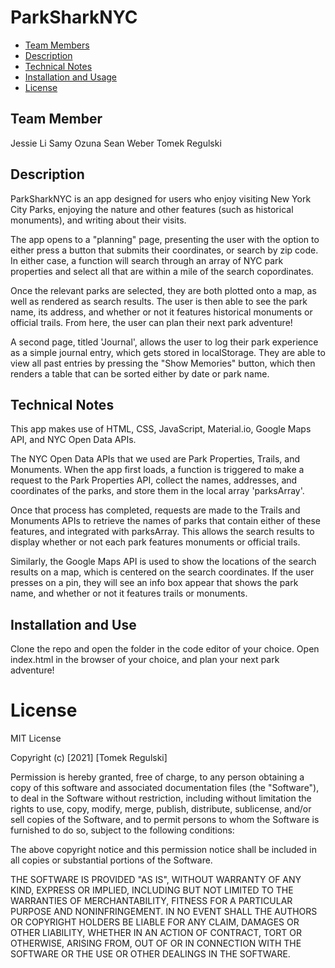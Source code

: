 # ParkSharkNYC

* [Team Members](#team-members)
* [Description ](#description)
* [Technical Notes](#technical-notes)
* [Installation and Usage](#installation-and-use)
* [License](#license)

## Team Member
Jessie Li
Samy Ozuna
Sean Weber
Tomek Regulski

## Description

ParkSharkNYC is an app designed for users who enjoy visiting New York City Parks, enjoying the nature and other features (such as historical monuments), and writing about their visits. 

The app opens to a "planning" page, presenting the user with the option to either press a button that submits their coordinates, or search by zip code. In either case, a function will search through an array of NYC park properties and select all that are within a mile of the search copordinates. 

Once the relevant parks are selected, they are both plotted onto a map, as well as rendered as search results. The user is then able to see the park name, its address, and whether or not it features historical monuments or official trails. From here, the user can plan their next park adventure!

A second page, titled 'Journal', allows the user to log their park experience as a simple journal entry, which gets stored in localStorage. They are able to view all past entries by pressing the "Show Memories" button, which then renders a table that can be sorted either by date or park name. 

## Technical Notes

This app makes use of HTML, CSS, JavaScript, Material.io, Google Maps API, and NYC Open Data APIs.

The NYC Open Data APIs that we used are Park Properties, Trails, and Monuments. When the app first loads, a function is triggered to make a request to the Park Properties API, collect the names, addresses, and coordinates of the parks, and store them in the local array 'parksArray'. 

Once that process has completed, requests are made to the Trails and Monuments APIs to retrieve the names of parks that contain either of these features, and integrated with parksArray. This allows the search results to display whether or not each park features monuments or official trails. 

Similarly, the Google Maps API is used to show the locations of the search results on a map, which is centered on the search coordinates. If the user presses on a pin, they will see an info box appear that shows the park name, and whether or not it features trails or monuments. 

## Installation and Use

Clone the repo and open the folder in the code editor of your choice. Open index.html in the browser of your choice, and plan your next park adventure!

# License

MIT License

Copyright (c) [2021] [Tomek Regulski]

Permission is hereby granted, free of charge, to any person obtaining a copy
of this software and associated documentation files (the "Software"), to deal
in the Software without restriction, including without limitation the rights
to use, copy, modify, merge, publish, distribute, sublicense, and/or sell
copies of the Software, and to permit persons to whom the Software is
furnished to do so, subject to the following conditions:

The above copyright notice and this permission notice shall be included in all
copies or substantial portions of the Software.

THE SOFTWARE IS PROVIDED "AS IS", WITHOUT WARRANTY OF ANY KIND, EXPRESS OR
IMPLIED, INCLUDING BUT NOT LIMITED TO THE WARRANTIES OF MERCHANTABILITY,
FITNESS FOR A PARTICULAR PURPOSE AND NONINFRINGEMENT. IN NO EVENT SHALL THE
AUTHORS OR COPYRIGHT HOLDERS BE LIABLE FOR ANY CLAIM, DAMAGES OR OTHER
LIABILITY, WHETHER IN AN ACTION OF CONTRACT, TORT OR OTHERWISE, ARISING FROM,
OUT OF OR IN CONNECTION WITH THE SOFTWARE OR THE USE OR OTHER DEALINGS IN THE
SOFTWARE.